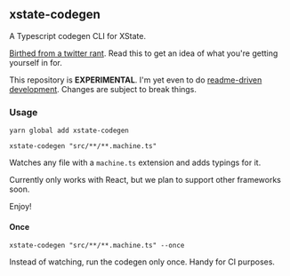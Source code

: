 ## xstate-codegen

A Typescript codegen CLI for XState.

[Birthed from a twitter rant](https://twitter.com/mpocock1/status/1278374265293877248). Read this to get an idea of what you're getting yourself in for.

This repository is **EXPERIMENTAL**. I'm yet even to do [readme-driven development](https://tom.preston-werner.com/2010/08/23/readme-driven-development.html). Changes are subject to break things.

### Usage

`yarn global add xstate-codegen`

`xstate-codegen "src/**/**.machine.ts"`

Watches any file with a `machine.ts` extension and adds typings for it.

Currently only works with React, but we plan to support other frameworks soon.

Enjoy!

#### Once

`xstate-codegen "src/**/**.machine.ts" --once`

Instead of watching, run the codegen only once. Handy for CI purposes.
